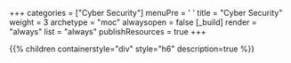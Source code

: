 +++ 
categories = ["Cyber Security"] 
menuPre = '<i class="fa-fw fas fa-ghost"></i> '
title = "Cyber Security" 
weight = 3
archetype = "moc" 
alwaysopen = false
[_build]
  render = "always"
  list = "always"
  publishResources = true
+++

{{% children containerstyle="div" style="h6" description=true %}}